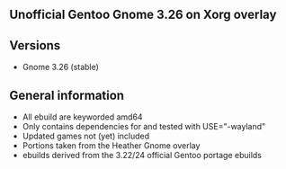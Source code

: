 Unofficial Gentoo Gnome 3.26 on Xorg overlay
--------------------------------------------

Versions
--------

 - Gnome 3.26 (stable)

General information
-------------------

 - All ebuild are keyworded amd64
 - Only contains dependencies for and tested with USE="-wayland"
 - Updated games not (yet) included
 - Portions taken from the Heather Gnome overlay
 - ebuilds derived from the 3.22/24 official Gentoo portage ebuilds
